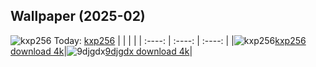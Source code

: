 ## Wallpaper (2025-02)
![kxp256](https://w.wallhaven.cc/full/kx/wallhaven-kxp256.jpg) Today: [kxp256](https://th.wallhaven.cc/small/kx/kxp256.jpg)
|      |      |      |
| :----: | :----: | :----: |
|![kxp256](https://th.wallhaven.cc/small/kx/kxp256.jpg)[kxp256 download 4k](https://wallhaven.cc/w/kxp256)|![9djgdx](https://th.wallhaven.cc/small/9d/9djgdx.jpg)[9djgdx download 4k](https://wallhaven.cc/w/9djgdx)|